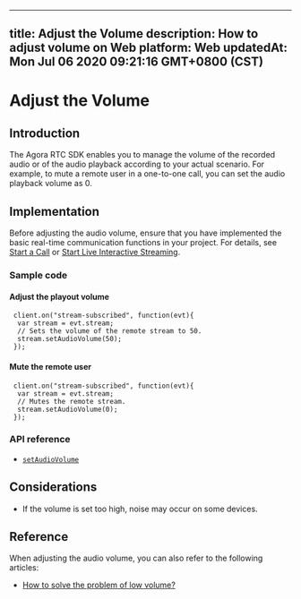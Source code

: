
---
title: Adjust the Volume
description: How to adjust volume on Web
platform: Web
updatedAt: Mon Jul 06 2020 09:21:16 GMT+0800 (CST)
---
# Adjust the Volume
## Introduction
The Agora RTC SDK enables you to manage the volume of the recorded audio or of the audio playback according to your actual scenario. For example, to mute a remote user in a one-to-one call, you can set the audio playback volume as 0.
## Implementation
Before adjusting the audio volume, ensure that you have implemented the basic real-time communication functions in your project. For details, see [Start a Call](../../en/Voice/start_call_web.md) or [Start Live Interactive Streaming](../../en/Voice/start_live_web.md).

### Sample code

#### Adjust the playout volume

```
 client.on("stream-subscribed", function(evt){
  var stream = evt.stream;
  // Sets the volume of the remote stream to 50.
  stream.setAudioVolume(50);
 });
```

#### Mute the remote user

```
 client.on("stream-subscribed", function(evt){
  var stream = evt.stream;
  // Mutes the remote stream.
  stream.setAudioVolume(0);
 });
```

### API reference

- [`setAudioVolume`](https://docs.agora.io/en/Voice/API%20Reference/web/interfaces/agorartc.stream.html#setaudiovolume)

## Considerations

- If the volume is set too high, noise may occur on some devices.

## Reference

When adjusting the audio volume, you can also refer to the following articles:

- [How to solve the problem of low volume?](https://docs.agora.io/en/faq/audio_low)
